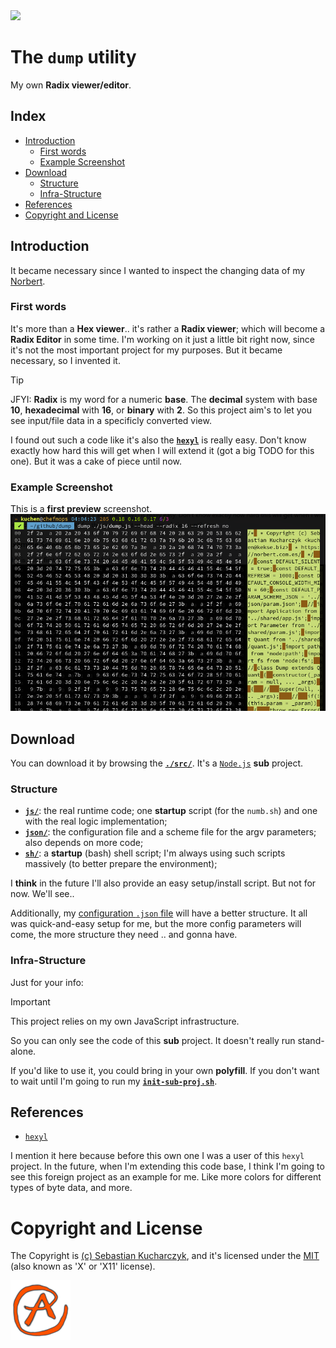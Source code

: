 <img src="https://kekse.biz/github.php?draw&override=github:dump" />

# The **`dump`** utility
My own **Radix viewer/editor**.

## Index
* [Introduction](#introduction)
	* [First words](#first-words)
	* [Example Screenshot](#example-screenshot)
* [Download](#download)
	* [Structure](#structure)
	* [Infra-Structure](#infra-structure)
* [References](#references)
* [Copyright and License](#copyright-and-license)

## Introduction
It became necessary since I wanted to inspect the changing data of my [Norbert](https://github.com/kekse1/norbert/).

### First words
It's more than a **Hex viewer**.. it's rather a **Radix viewer**; which will become a **Radix Editor** in some
time. I'm working on it just a little bit right now, since it's not the most important project for my purposes.
But it became necessary, so I invented it.

> [!TIP]
> JFYI: **Radix** is my word for a numeric **base**. The **decimal** system with base **10**,
> **hexadecimal** with **16**, or **binary** with **2**.
> So this project aim's to let you see input/file data in a specificly converted view.

I found out such a code like it's also the [**`hexyl`**](https://github.com/sharkdp/hexyl/) is really easy. Don't
know exactly how hard this will get when I will extend it (got a big TODO for this one). But it was a cake of piece
until now.

### Example Screenshot
This is a **first preview** screenshot.
![First Preview](img/screenshot.png)

## Download
You can download it by browsing the [**`./src/`**](./src/). It's a [`Node.js`](https://nodejs.org/) **sub** project.

### Structure
* [**`js/`**](./src/js/): the real runtime code; one **startup** script (for the `numb.sh`) and one with the real logic implementation;
* [**`json/`**](./src/json/): the configuration file and a scheme file for the argv parameters; also depends on more code;
* [**`sh/`**](./src/sh/): a **startup** (bash) shell script; I'm always using such scripts massively (to better prepare the environment);

I **think** in the future I'll also provide an easy setup/install script. But not for now. We'll see..

Additionally, my [configuration `.json` file](./src/json/dump.json) will have a better structure. It all was quick-and-easy setup for me,
but the more config parameters will come, the more structure they need .. and gonna have.

### Infra-Structure
Just for your info:

> [!IMPORTANT]
> This project relies on my own JavaScript infrastructure.

So you can only see the code of this **sub** project. It doesn't really run stand-alone.

If you'd like to use it, you could bring in your own **polyfill**. If you don't want to wait until I'm going
to run my [**`init-sub-proj.sh`**](https://github.com/kekse1/scripts/?tab=readme-ov-file#init-sub-projsh).

## References
* [`hexyl`](https://github.com/sharkdp/hexyl/)

I mention it here because before this own one I was a user of this `hexyl` project. In the future, when I'm extending
this code base, I think I'm going to see this foreign project as an example for me. Like more colors for different types
of byte data, and more.

# Copyright and License
The Copyright is [(c) Sebastian Kucharczyk](./COPYRIGHT.txt),
and it's licensed under the [MIT](./LICENSE.txt) (also known as 'X' or 'X11' license).

<a href="favicon.512px.png" target="_blank">
<img src="favicon.png" alt="Favicon" />
</a>

